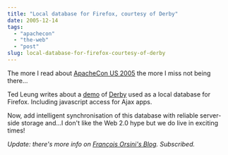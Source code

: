 ```yaml
---
title: "Local database for Firefox, courtesy of Derby"
date: 2005-12-14
tags: 
  - "apachecon"
  - "the-web"
  - "post"
slug: local-database-for-firefox-courtesy-of-derby
---
```


The more I read about [ApacheCon US 2005](http://apachecon.com/2005/US/index.html) the more I miss not being there...

Ted Leung writes about a [demo](http://www.sauria.com/blog/2005/12/13#1440) of [Derby](http://db.apache.org/derby/) used as a local database for Firefox. Including javascript access for Ajax apps.

Now, add intelligent synchronisation of this database with reliable server-side storage and...I don't like the Web 2.0 hype but we do live in exciting times!

_Update: there's more info on [François Orsini's Blog](http://blogs.sun.com/roller/page/FrancoisOrsini?entry=derby_apachecon_demo). Subscribed._
